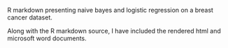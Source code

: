 R markdown presenting naive bayes and logistic regression on a breast cancer dataset.

Along with the R markdown source, I have included the rendered html and microsoft word documents.

